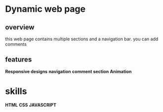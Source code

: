 # Dynamic web page
## overview
this web page contains multiple sections and a navigation bar. you can add comments
## features
**Responsive designs**
**navigation**
**comment section**
**Animation**
# skills
**HTML**
**CSS**
**JAVASCRIPT**
